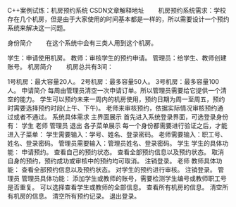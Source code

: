 C++案例试炼：机房预约系统
CSDN文章解释地址
  机房预约系统需求：学校存在几个机房，但是由于大家使用的时间基本都是一样的，所以需要设计一个预约系统来解决这一问题。

身份简介
  在这个系统中会有三类人用到这个机房。

学生：申请使用机房。
教师：审核学生的预约申请。
管理员：给学生、教师创建账号。
机房简介
  机房总共有3间：

1号机房：最大容量20人。
2号机房：最多容量50人。
3号机房：最多容量100人。
申请简介
每周由管理员清空一次申请订单。所以管理员需要给它提供一个清空的能力。
学生可以预约未来一周内的机房使用，预约日期为周一至周五，预约时需要选择预约时段(上午、下午)。
老师来审核预约，依据实际情况审核预约通过或者不通过。
系统具体需求
主界面展示
首先进入系统登录界面，可选登录身份有：
学生
老师
管理员
退出
各子菜单展示
每一个身份都需要进行验证之后，才能进入子菜单：
学生需要输入：学号、姓名、登录密码。
老师需要输入：职工号、姓名、登录密码。
管理员需要输入：管理员姓名、登录密码。
学生
学生的具体功能：
申请预约。
查看自己的预约状态。
查看全部预约信息以及预约状态。
取消自身的预约，预约成功或审核中的预约均可取消。
注销登录。
老师
教师具体功能：
查看全部预约信息以及预约状态。
对学生的预约进行审核。
注销登录。
管理员
管理员具体功能：
添加学生或教师的账号，需要检测学生编号或教师职工号是否重复。
可以选择查看学生或教师的全部信息。
查看所有机房的信息。
清空所有机房的信息。
清空所有预约记录。
退出登录。
